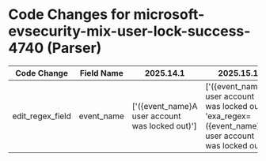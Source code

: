 # Code Changes for microsoft-evsecurity-mix-user-lock-success-4740 (Parser)

| Code Change | Field Name | 2025.14.1 | 2025.15.1 |
|-------------|------------|-----------|------------|
| edit_regex_field | event_name | ['({event_name}A user account was locked out)'] | ['({event_name}A user account was locked out)', 'exa_regex=({event_name}A user account was locked out)'] |